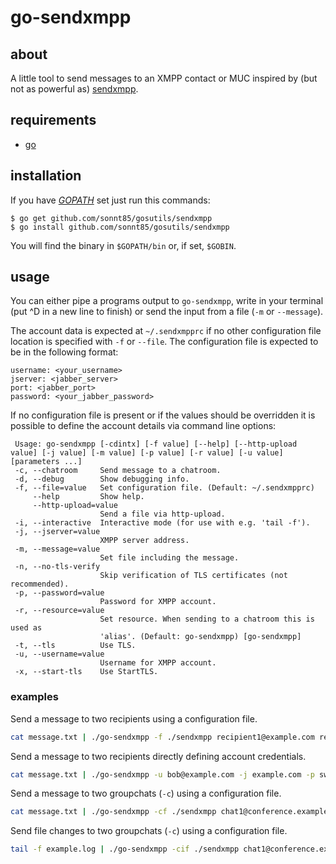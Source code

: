 # go-sendxmpp

## about

A little tool to send messages to an XMPP contact or MUC inspired by (but not as powerful as)
[sendxmpp](https://sendxmpp.hostname.sk/).

## requirements

* [go](https://golang.org/)

## installation

If you have *[GOPATH](https://github.com/golang/go/wiki/SettingGOPATH)*
set just run this commands:

```plain
$ go get github.com/sonnt85/gosutils/sendxmpp
$ go install github.com/sonnt85/gosutils/sendxmpp
```

You will find the binary in `$GOPATH/bin` or, if set, `$GOBIN`.

## usage

You can either pipe a programs output to `go-sendxmpp`, write in your terminal (put \^D in a new
line to finish) or send the input from a file (`-m` or `--message`).

The account data is expected at `~/.sendxmpprc` if no other configuration file location is specified with
`-f` or `--file`. The configuration file is expected to be in the following format:

```plain
username: <your_username>
jserver: <jabber_server>
port: <jabber_port>
password: <your_jabber_password>
```

If no configuration file is present or if the values should be overridden it is possible to define the
account details via command line options:

```plain
 Usage: go-sendxmpp [-cdintx] [-f value] [--help] [--http-upload value] [-j value] [-m value] [-p value] [-r value] [-u value] [parameters ...]
 -c, --chatroom     Send message to a chatroom.
 -d, --debug        Show debugging info.
 -f, --file=value   Set configuration file. (Default: ~/.sendxmpprc)
     --help         Show help.
     --http-upload=value
                    Send a file via http-upload.
 -i, --interactive  Interactive mode (for use with e.g. 'tail -f').
 -j, --jserver=value
                    XMPP server address.
 -m, --message=value
                    Set file including the message.
 -n, --no-tls-verify
                    Skip verification of TLS certificates (not recommended).
 -p, --password=value
                    Password for XMPP account.
 -r, --resource=value
                    Set resource. When sending to a chatroom this is used as
                    'alias'. (Default: go-sendxmpp) [go-sendxmpp]
 -t, --tls          Use TLS.
 -u, --username=value
                    Username for XMPP account.
 -x, --start-tls    Use StartTLS.
```

### examples

Send a message to two recipients using a configuration file.

```bash
cat message.txt | ./go-sendxmpp -f ./sendxmpp recipient1@example.com recipient2@example.com
```

Send a message to two recipients directly defining account credentials.

```bash
cat message.txt | ./go-sendxmpp -u bob@example.com -j example.com -p swordfish recipient1@example.com recipient2@example.com
```

Send a message to two groupchats (`-c`) using a configuration file.

```bash
cat message.txt | ./go-sendxmpp -cf ./sendxmpp chat1@conference.example.com chat2@conference.example.com
```

Send file changes to two groupchats (`-c`) using a configuration file.

```bash
tail -f example.log | ./go-sendxmpp -cif ./sendxmpp chat1@conference.example.com chat2@conference.example.com
```
